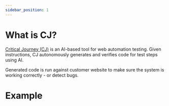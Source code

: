 ```yaml
---
sidebar_position: 1
---
```

# What is CJ?

[Critical Journey (CJ)](https://cj.foreai.co) is an AI-based tool for web automation testing.
Given instructions, CJ autonomously generates and verifies code for test steps using AI. 

Generated code is run against customer website to make sure the system is working correctly - or detect bugs.

# Example

